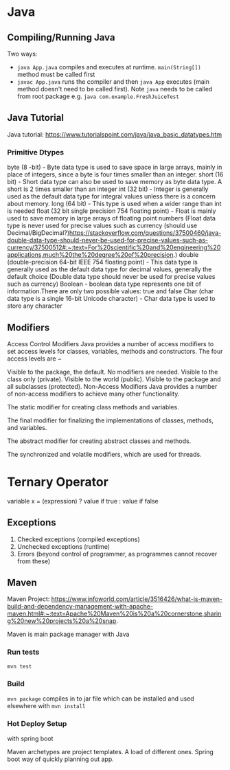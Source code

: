 # Java

## Compiling/Running Java
Two ways:
- `java App.java` compiles and executes at runtime. `main(String[])` method must be called first
- `javac App.java` runs the compiler and then `java App` executes (main method doesn't need to be called first).
Note `java` needs to be called from root package e.g. `java com.example.FreshJuiceTest`

## Java Tutorial

Java tutorial: https://www.tutorialspoint.com/java/java_basic_datatypes.htm

### Primitive Dtypes
byte (8 -bit) - Byte data type is used to save space in large arrays, mainly in place of integers, since a byte is four times smaller than an integer.
short (16 bit) - Short data type can also be used to save memory as byte data type. A short is 2 times smaller than an integer
int (32 bit) - Integer is generally used as the default data type for integral values unless there is a concern about memory.
long (64 bit) - This type is used when a wider range than int is needed
float (32 bit single precision 754 floating point) - Float is mainly used to save memory in large arrays of floating point numbers (Float data type is never used for precise values such as currency (should use Decimal/BigDecimal?)https://stackoverflow.com/questions/37500460/java-double-data-type-should-never-be-used-for-precise-values-such-as-currency/37500512#:~:text=For%20scientific%20and%20engineering%20applications,much%20the%20degree%20of%20precision.)
double (double-precision 64-bit IEEE 754 floating point) - This data type is generally used as the default data type for decimal values, generally the default choice (Double data type should never be used for precise values such as currency)
Boolean - boolean data type represents one bit of information.There are only two possible values: true and false
Char (char data type is a single 16-bit Unicode character) - Char data type is used to store any character

## Modifiers
Access Control Modifiers
Java provides a number of access modifiers to set access levels for classes, variables, methods and constructors. The four access levels are −

Visible to the package, the default. No modifiers are needed.
Visible to the class only (private).
Visible to the world (public).
Visible to the package and all subclasses (protected).
Non-Access Modifiers
Java provides a number of non-access modifiers to achieve many other functionality.

The static modifier for creating class methods and variables.

The final modifier for finalizing the implementations of classes, methods, and variables.

The abstract modifier for creating abstract classes and methods.

The synchronized and volatile modifiers, which are used for threads.

# Ternary Operator
variable x = (expression) ? value if true : value if false

## Exceptions
1. Checked exceptions (compiled exceptions)
2. Unchecked exceptions (runtime)
3. Errors (beyond control of programmer, as programmes cannot recover from these)



## Maven 
Maven Project: https://www.infoworld.com/article/3516426/what-is-maven-build-and-dependency-management-with-apache-maven.html#:~:text=Apache%20Maven%20is%20a%20cornerstone,sharing%20new%20projects%20a%20snap.

Maven is main package manager with Java

### Run tests
`mvn test`

### Build 
`mvn package`
compiles in to jar file which can be installed and used elsewhere with 
`mvn install`

### Hot Deploy Setup
with spring boot

Maven archetypes are project templates. A load of different ones. Spring  boot way of quickly planning out app.

